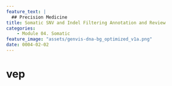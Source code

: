 ```yaml
---
feature_text: |
  ## Precision Medicine
title: Somatic SNV and Indel Filtering Annotation and Review
categories:
    - Module 04. Somatic
feature_image: "assets/genvis-dna-bg_optimized_v1a.png"
date: 0004-02-02
---
```


# vep
